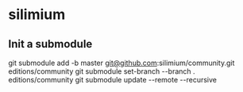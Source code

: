 # silimium

## Init a submodule

git submodule add -b master git@github.com:silimium/community.git editions/community
git submodule set-branch --branch . editions/community
git submodule update --remote --recursive

